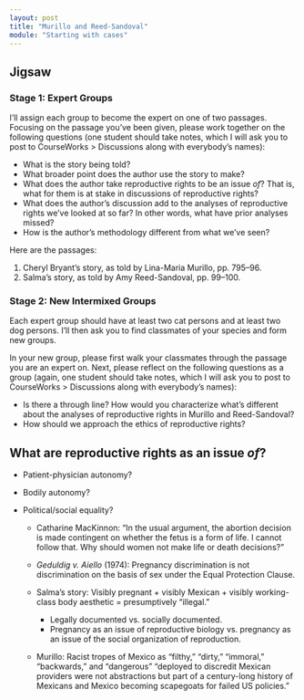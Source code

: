 ```yaml
---
layout: post
title: "Murillo and Reed-Sandoval"
module: "Starting with cases"
---
```


## Jigsaw

### Stage 1: Expert Groups

I’ll assign each group to become the expert on one of two passages. Focusing on the passage you’ve been given, please work together on the following questions (one student should take notes, which I will ask you to post to CourseWorks > Discussions along with everybody’s names):

- What is the story being told?
- What broader point does the author use the story to make?
- What does the author take reproductive rights to be an issue *of*? That is, what for them is at stake in discussions of reproductive rights?
- What does the author’s discussion add to the analyses of reproductive rights we’ve looked at so far? In other words, what have prior analyses missed?
- How is the author’s methodology different from what we’ve seen?

Here are the passages:

1. Cheryl Bryant’s story, as told by Lina-Maria Murillo, pp. 795–96.
2. Salma’s story, as told by Amy Reed-Sandoval, pp. 99–100.

### Stage 2: New Intermixed Groups

Each expert group should have at least two cat persons and at least two dog persons. I’ll then ask you to find classmates of your species and form new groups.

In your new group, please first walk your classmates through the passage you are an expert on. Next, please reflect on the following questions as a group (again, one student should take notes, which I will ask you to post to CourseWorks > Discussions along with everybody’s names):

- Is there a through line? How would you characterize what’s different about the analyses of reproductive rights in Murillo and Reed-Sandoval?
- How should we approach the ethics of reproductive rights?

## What are reproductive rights as an issue *of*?

- Patient-physician autonomy?

- Bodily autonomy?

- Political/social equality?

  - Catharine MacKinnon: “In the usual argument, the abortion decision is made contingent on whether the fetus is a form of life. I cannot follow that. Why should women not make life or death decisions?”
  - *Geduldig v. Aiello* (1974): Pregnancy discrimination is not discrimination on the basis of sex under the Equal Protection Clause.
  - Salma’s story: Visibly pregnant + visibly Mexican + visibly working-class body aesthetic = presumptively “illegal.”
    - Legally documented vs. socially documented.
    - Pregnancy as an issue of reproductive biology vs. pregnancy as an issue of the social organization of reproduction.

  - Murillo: Racist tropes of Mexico as “filthy,” “dirty,” “immoral,” “backwards,” and “dangerous” “deployed to discredit Mexican providers were not abstractions but part of a century-long history of Mexicans and Mexico becoming scapegoats for failed US policies.”
